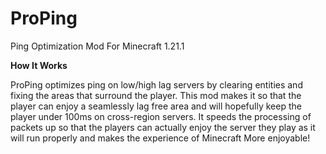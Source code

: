 # ProPing
Ping Optimization Mod For Minecraft 1.21.1

**How It Works**

ProPing optimizes ping on low/high lag servers by clearing entities and fixing the areas that surround the player. This mod makes it so that the player can enjoy a seamlessly lag free 
area and will hopefully keep the player under 100ms on cross-region servers. It speeds
the processing of packets up so that the players can actually enjoy the server they play as it will run properly and makes the experience of Minecraft More enjoyable!
